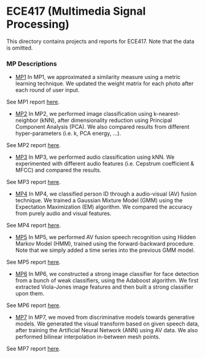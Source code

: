 # ECE417 (Multimedia Signal Processing)

This directory contains projects and reports for ECE417. Note that the data is omitted.

### MP Descriptions
* [MP1](./MP/MP1)
In MP1, we approximated a similarity measure using a metric learning technique. We updated the weight matrix for each photo after each round of user input.

See MP1 report [here](./Report/ECE417_MP1_report.pdf).

* [MP2](./MP/MP2)
In MP2, we performed image classification using k-nearest-neighbor (kNN), after dimensionality reduction using Principal Component Analysis (PCA). We also compared results from different hyper-parameters (i.e. k, PCA energy, ...).

See MP2 report [here](./Report/ECE417_MP2_report.pdf).

* [MP3](./MP/MP3)
In MP3, we performed audio classification using kNN. We experimented with different audio features (i.e. Cepstrum coefficient & MFCC) and compared the results.

See MP3 report [here](./Report/ECE417_MP3_report.pdf).

* [MP4](./MP/MP4)
In MP4, we classified person ID through a audio-visual (AV) fusion technique. We trained a Gaussian Mixture Model (GMM) using the Expectation Maximization (EM) algorithm. We compared the accuracy from purely audio and visual features.

See MP4 report [here](./Report/ECE417_MP4_report.pdf).

* [MP5](./MP/MP5)
In MP5, we performed AV fusion speech recognition using Hidden Markov Model (HMM), trained using the forward-backward procedure. Note that we simply added a time series into the previous GMM model.

See MP5 report [here](./Report/ECE417_MP5_report.pdf).

* [MP6](./MP/MP6)
In MP6, we constructed a strong image classifier for face detection from a bunch of weak classifiers, using the Adaboost algorithm. We first extracted Viola-Jones image features and then built a strong classifier upon them.

See MP6 report [here](./Report/ECE417_MP6_report.pdf).

* [MP7](./MP/MP7)
In MP7, we moved from discriminative models towards generative models. We generated the visual transform based on given speech data, after training the Artificial Neural Network (ANN) using AV data. We also performed bilinear interpolation in-between mesh points.

See MP7 report [here](./Report/ECE417_MP7_report.pdf).
